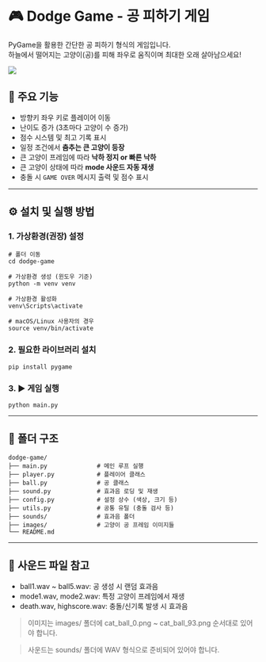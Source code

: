 # 🎮 Dodge Game - 공 피하기 게임

PyGame을 활용한 간단한 공 피하기 형식의 게임입니다.  
하늘에서 떨어지는 고양이(공)를 피해 좌우로 움직이며 최대한 오래 살아남으세요!

![](../../docs/dodge_ball/oiiaii.gif)

## 📌 주요 기능

- 방향키 좌우 키로 플레이어 이동
- 난이도 증가 (3초마다 고양이 수 증가)
- 점수 시스템 및 최고 기록 표시
- 일정 조건에서 **춤추는 큰 고양이 등장**
- 큰 고양이 프레임에 따라 **낙하 정지 or 빠른 낙하**
- 큰 고양이 상태에 따라 **mode 사운드 자동 재생**
- 충돌 시 `GAME OVER` 메시지 출력 및 점수 표시

---

## ⚙️ 설치 및 실행 방법

### 1. 가상환경(권장) 설정

    # 폴더 이동
    cd dodge-game

    # 가상환경 생성 (윈도우 기준)
    python -m venv venv

    # 가상환경 활성화
    venv\Scripts\activate

    # macOS/Linux 사용자의 경우
    source venv/bin/activate

### 2. 필요한 라이브러리 설치

    pip install pygame

### 3. ▶️ 게임 실행

    python main.py

---

## 📁 폴더 구조

    dodge-game/
    ├── main.py              # 메인 루프 실행
    ├── player.py            # 플레이어 클래스
    ├── ball.py              # 공 클래스
    ├── sound.py             # 효과음 로딩 및 재생
    ├── config.py            # 설정 상수 (색상, 크기 등)
    ├── utils.py             # 공통 유틸 (충돌 검사 등)
    ├── sounds/              # 효과음 폴더
    ├── images/              # 고양이 공 프레임 이미지들
    └── README.md

---

## 🎵 사운드 파일 참고

- ball1.wav ~ ball5.wav: 공 생성 시 랜덤 효과음
- mode1.wav, mode2.wav: 특정 고양이 프레임에서 재생
- death.wav, highscore.wav: 충돌/신기록 발생 시 효과음

> 이미지는 images/ 폴더에 cat_ball_0.png ~ cat_ball_93.png 순서대로 있어야 합니다.

> 사운드는 sounds/ 폴더에 WAV 형식으로 준비되어 있어야 합니다.
